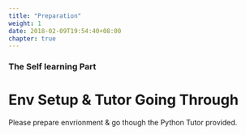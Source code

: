 ```yaml
---
title: "Preparation"
weight: 1
date: 2018-02-09T19:54:40+08:00
chapter: true
---
```

### The Self learning Part

# Env Setup & Tutor Going Through

Please prepare envrionment & go though the Python Tutor provided.
